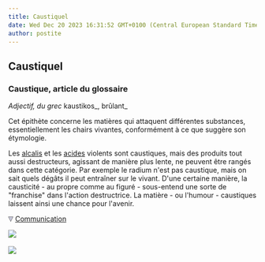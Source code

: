 ```yaml
---
title: Caustiquel
date: Wed Dec 20 2023 16:31:52 GMT+0100 (Central European Standard Time)
author: postite
---
```


## Caustiquel
### Caustique, article du glossaire
 _Adjectif, du grec_ kaustikos_, brûlant_

Cet épithète concerne les matières qui attaquent différentes substances, essentiellement les chairs vivantes, conformément à ce que suggère son étymologie.

Les [alcalis](alcalin.html) et les [acides](acides.html) violents sont caustiques, mais des produits tout aussi destructeurs, agissant de manière plus lente, ne peuvent être rangés dans cette catégorie. Par exemple le radium n'est pas caustique, mais on sait quels dégâts il peut entraîner sur le vivant. D'une certaine manière, la causticité - au propre comme au figuré - sous-entend une sorte de "franchise" dans l'action destructrice. La matière - ou l'humour - caustiques laissent ainsi une chance pour l'avenir.



![](images/flechebas.gif) [Communication](http://www.artrealite.com/annonceurs.htm) 

[![](https://cbonvin.fr/sites/regie.artrealite.com/visuels/campagne1.png)](index-2.html#20131014)

![](https://cbonvin.fr/sites/regie.artrealite.com/visuels/campagne2.png)